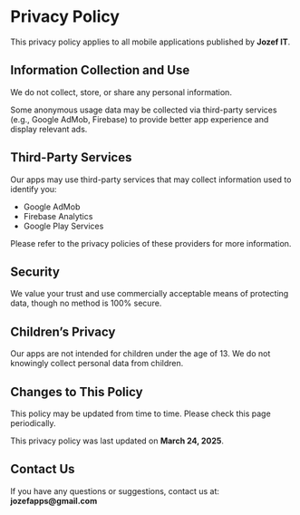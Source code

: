 <!DOCTYPE html>
<html lang="en">
<head>
  <meta charset="UTF-8">
  <title>Privacy Policy</title>
</head>
<body>
  <h1>Privacy Policy</h1>
  <p>This privacy policy applies to all mobile applications published by <strong>Jozef IT</strong>.</p>

  <h2>Information Collection and Use</h2>
  <p>We do not collect, store, or share any personal information.</p>
  <p>Some anonymous usage data may be collected via third-party services (e.g., Google AdMob, Firebase) to provide better app experience and display relevant ads.</p>

  <h2>Third-Party Services</h2>
  <p>Our apps may use third-party services that may collect information used to identify you:</p>
  <ul>
    <li>Google AdMob</li>
    <li>Firebase Analytics</li>
    <li>Google Play Services</li>
  </ul>
  <p>Please refer to the privacy policies of these providers for more information.</p>

  <h2>Security</h2>
  <p>We value your trust and use commercially acceptable means of protecting data, though no method is 100% secure.</p>

  <h2>Children’s Privacy</h2>
  <p>Our apps are not intended for children under the age of 13. We do not knowingly collect personal data from children.</p>

  <h2>Changes to This Policy</h2>
  <p>This policy may be updated from time to time. Please check this page periodically.</p>
  <p>This privacy policy was last updated on <strong>March 24, 2025</strong>.</p>

  <h2>Contact Us</h2>
  <p>If you have any questions or suggestions, contact us at: <strong>jozefapps@gmail.com</strong></p>
</body>
</html>
